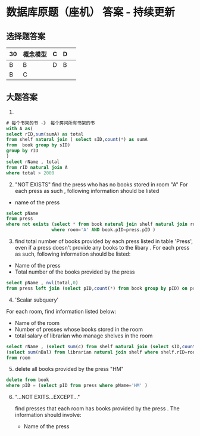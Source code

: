 # 数据库原题（座机） 答案 - 持续更新

## 选择题答案


| 30   | 概念模型 | C     | D    |      |
| ---- | -------- | ---- | ----- | ---- |
| B    | B        | D    | B     |      |
| B    | C        |      |       |      |


## 大题答案

1.
```sql
# 每个书架的书 -》 每个房间所有书架的书  
with A as(
select rID,sum(sumA) as total
from shelf natural join ( select sID,count(*) as sumA
from  book group by sID)
group by rID
)
select rName , total 
from rID natural join A
where total > 2000
```



2. "NOT EXISTS" find the press who has no books stored in room "A"  For each press as such , following information should be listed 

* name of the press

```sql
select pName
from press
where not exists (select * from book natural join shelf natural join room
                 where room='A' AND book.pID=press.pID )
```



3. find total number of books provided by each press listed in table 'Press', even if a press doesn't provide any books to the libary . For each press as such, following information should be listed:

* Name of  the press
* Total number of the books provided by the press

```sql
select pName , nvl(total,0)
from press left join (select pID,count(*) from book group by pID) on press.pID = book.pID 
```



4. 'Scalar subquery' 

For each room, find information listed below:

* Name of the room
* Number of presses whose books stored in the room
* total salary of librarian who manage shelves in the room

```sql
select rName , (select sum(c) from shelf natural join (select sID,count(*) from book group by sID) where shelf.rID = room.rID ),
(select sum(nBal) from librarian natural join shelf where shelf.rID=room.rID)
from room
```



5. delete all books provided by the press "HM"

```sql
delete from book
where pID = (select pID from press where pName='HM' )
```



6. "...NOT EXITS...EXCEPT..."  

   find presses that each room has books provided by the press . The information should involve: 

   * Name of the press 
